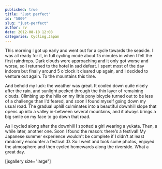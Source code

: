 ```yaml
---
published: true
title: "Just perfect"
id: "5009"
slug: "just-perfect"
author: rv
date: 2012-08-18 12:08
categories: Cycling,Japan
---
```

This morning I got up early and went out for a cycle towards the seaside. I was all ready for it, in full cycling mode about 15 minutes in when I felt the first raindrops. Dark clouds were approaching and it only got worse and worse, so I returned to the hotel in sad defeat. I spent most of the day indoors but finally around 5 o'clock it cleared up again, and I decided to venture out again. To the mountains this time.

And behold my luck: the weather was great. It cooled down quite nicely after the rain, and sunlight peeked through the thin layer of remaining clouds. Climbing up the hills on my little pony bicycle turned out to be less of a challenge than I'd feared, and soon I found myself going down my usual road. The gradual uphill culminates into a beautiful downhill slope that opens up into a valley in-between several mountains, and it always brings a big smile on my face to go down that road.

As I cycled along after the downhill I spotted a girl wearing a yukata. Then, a while later, another one. Soon I found the reason: there's a festival! My Japanese summer experience wouldn't be complete if I didn't at least randomly encounter a festival :D. So I went and took some photos, enjoyed the atmosphere and then cycled homewards along the riverside. What a great day.

[jsgallery size="large"]